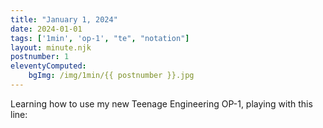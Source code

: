 ```yaml
---
title: "January 1, 2024"
date: 2024-01-01
tags: ['1min', 'op-1', "te", "notation"]
layout: minute.njk
postnumber: 1
eleventyComputed:
    bgImg: /img/1min/{{ postnumber }}.jpg
---
```



Learning how to use my new Teenage Engineering OP-1, playing with this line:




